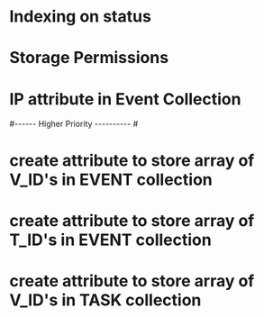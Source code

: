 # Indexing on status
# Storage Permissions
# IP attribute in Event Collection

#------ Higher Priority ---------- #
# create attribute to store array of V_ID's in EVENT collection 
# create attribute to store array of T_ID's in EVENT collection
# create attribute to store array of V_ID's in TASK collection